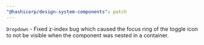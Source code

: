 ```yaml
---
"@hashicorp/design-system-components": patch
---
```


`Dropdown` - Fixed z-index bug which caused the focus ring of the toggle icon to not be visible when the component was nested in a container.
